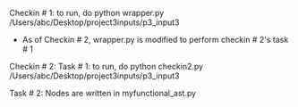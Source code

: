 
Checkin # 1:
to run, do
python wrapper.py /Users/abc/Desktop/project3inputs/p3_input3
* As of Checkin # 2, wrapper.py is modified to perform checkin # 2's task # 1


Checkin # 2:
Task # 1:
to run, do 
python checkin2.py /Users/abc/Desktop/project3inputs/p3_input3

Task # 2:
Nodes are written in myfunctional_ast.py 
